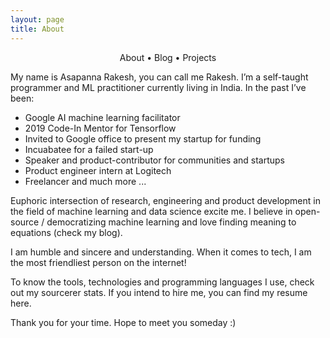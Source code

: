 ```yaml
---
layout: page
title: About
---
```


<section>
	<div style="text-align: center;">
		<span class="hlink" onclick="window.location='/whoami/about'">About</span> • 
		<span class="hlink" onclick="window.location='/whoami/blog'">Blog</span> • 
		<span class="hlink" onclick="window.location='/whoami/projects'">Projects</span>
	</div>
	<div></div>
</section>

My name is Asapanna Rakesh, you can call me Rakesh.
I’m a self-taught programmer and ML practitioner currently living in India. In the past I’ve been:

- Google AI machine learning facilitator
- 2019 Code-In Mentor for Tensorflow
- Invited to Google office to present my startup for funding
- Incuabatee for a failed start-up
- Speaker and product-contributor for communities and startups
- Product engineer intern at Logitech 
- Freelancer and much more ...

Euphoric intersection of research, engineering and product development in the field of machine learning and data science excite me. I believe in open-source / democratizing machine learning and love finding meaning to equations (check my blog). 

I am humble and sincere and understanding. When it comes to tech, I am the most friendliest person on the internet! 

To know the tools, technologies and programming languages I use, check out my sourcerer stats. If you intend to hire me, you can find my resume here.

Thank you for your time. Hope to meet you someday :)